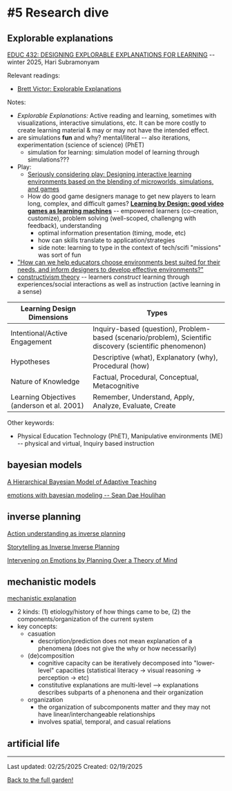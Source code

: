 # #5 Research dive

## Explorable explanations 
[EDUC 432: DESIGNING EXPLORABLE EXPLANATIONS FOR LEARNING](https://educ432.subramonyam.com/) -- winter 2025, Hari Subramonyam

Relevant readings:
* [Brett Victor: Explorable Explanations](https://worrydream.com/ExplorableExplanations/)


Notes:
* *Explorable Explanations:* Active reading and learning, sometimes with visualizations, interactive simulations, etc. It can be more costly to create learning material & may or may not have the intended effect. 
* are simulations **fun** and why? mental/literal -- also iterations, experimentation (science of science) (PhET)
    * simulation for learning: simulation model of learning through simulations???
* Play:
    *  [Seriously considering play: Designing interactive learning environments based on the blending of microworlds, simulations, and games](springer)
    * How do good game designers manage to get new players to learn long,
complex, and difficult games? [**Learning by Design: good video games as learning machines**](https://drive.google.com/file/d/1jvWoHlH6_RyDMdCKOtpqeKbVsTwueAL-/view) -- empowered learners (co-creation, customize), problem solving (well-scoped, challengng with feedback), understanding
        * optimal information presentation (timing, mode, etc)
        * how can skills translate to application/strategies 
        * side note: learning to type in the context of tech/scifi "missions" was sort of fun 
* ["How can we help educators choose environments best suited for their needs, and inform designers to develop effective environments?"](https://link-springer-com.stanford.idm.oclc.org/article/10.1007/s10956-017-9719-8)
* [constructivism theory](https://en.wikipedia.org/wiki/Constructivism_(philosophy_of_education)) -- learners *construct* learning through experiences/social interactions as well as instruction (active learning in a sense)

| **Learning Design Dimensions**                    | **Types** |
|---------------------------------|-------------------------------------------------------------|
| Intentional/Active Engagement   | Inquiry-based (question), Problem-based (scenario/problem), Scientific discovery (scientific phenomenon) |
| Hypotheses                      | Descriptive (what), Explanatory (why), Procedural (how) |
| Nature of Knowledge             | Factual, Procedural, Conceptual, Metacognitive |
| Learning Objectives (anderson et al. 2001)          | Remember, Understand, Apply, Analyze, Evaluate, Create |

Other keywords:
* Physical Education Technology (PhET), Manipulative environments (ME) -- physical and virtual, Inquiry based instruction 


## bayesian models

[A Hierarchical Bayesian Model of Adaptive Teaching](https://onlinelibrary.wiley.com/doi/10.1111/cogs.13477)

[emotions with bayesian modeling -- Sean Dae Houlihan](https://scholar.google.com/citations?user=Exyxd8YAAAAJ&hl=en)

## inverse planning 

[Action understanding as inverse planning](https://www.sciencedirect.com/science/article/pii/S0010027709001607)

[Storytelling as Inverse Inverse Planning](https://onlinelibrary.wiley.com/doi/full/10.1111/tops.12710)

[Intervening on Emotions by Planning Over a Theory of Mind](https://escholarship.org/uc/item/4gz7c85c)

## mechanistic models
[mechanistic explanation](https://oecs.mit.edu/pub/vgigt1aq/release/1)
* 2 kinds: (1) etiology/history of how things came to be, (2) the components/organization of the current system 
* key concepts:
    * casuation
        * description/prediction does not mean explanation of a phenomena (does not give the why or how necessarily)
    * (de)composition
        * cognitive capacity can be iteratively decomposed into "lower-level" capacities (statistical literacy -> visual reasoning -> perception -> etc)
        * constitutive explanations are multi-level --> explanations describes subparts of a phenonena and their organization
    * organization
        * the organization of subcomponents matter and they may not have linear/interchangeable relationships
        * involves spatial, temporal, and casual relations


## artificial life 

------------
Last updated: 02/25/2025
Created: 02/19/2025

[Back to the full garden!](./index.md)